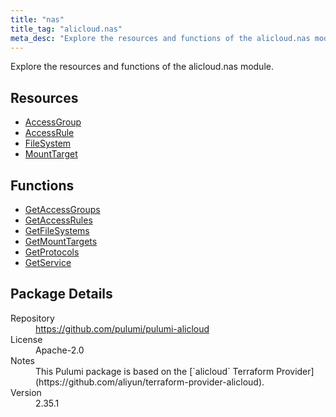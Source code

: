 ```yaml
---
title: "nas"
title_tag: "alicloud.nas"
meta_desc: "Explore the resources and functions of the alicloud.nas module."
---
```


<!-- WARNING: this file was generated by Pulumi Docs Generator. -->
<!-- Do not edit by hand unless you're certain you know what you are doing! -->

Explore the resources and functions of the alicloud.nas module.

<h2 id="resources">Resources</h2>
<ul class="api">
    <li><a href="accessgroup" title="AccessGroup"><span class="symbol resource"></span>AccessGroup</a></li>
    <li><a href="accessrule" title="AccessRule"><span class="symbol resource"></span>AccessRule</a></li>
    <li><a href="filesystem" title="FileSystem"><span class="symbol resource"></span>FileSystem</a></li>
    <li><a href="mounttarget" title="MountTarget"><span class="symbol resource"></span>MountTarget</a></li>
</ul>

<h2 id="functions">Functions</h2>
<ul class="api">
    <li><a href="getaccessgroups" title="GetAccessGroups"><span class="symbol function"></span>GetAccessGroups</a></li>
    <li><a href="getaccessrules" title="GetAccessRules"><span class="symbol function"></span>GetAccessRules</a></li>
    <li><a href="getfilesystems" title="GetFileSystems"><span class="symbol function"></span>GetFileSystems</a></li>
    <li><a href="getmounttargets" title="GetMountTargets"><span class="symbol function"></span>GetMountTargets</a></li>
    <li><a href="getprotocols" title="GetProtocols"><span class="symbol function"></span>GetProtocols</a></li>
    <li><a href="getservice" title="GetService"><span class="symbol function"></span>GetService</a></li>
</ul>

<h2 id="package-details">Package Details</h2>
<dl class="package-details">
	<dt>Repository</dt>
	<dd><a href="https://github.com/pulumi/pulumi-alicloud">https://github.com/pulumi/pulumi-alicloud</a></dd>
	<dt>License</dt>
	<dd>Apache-2.0</dd>
	<dt>Notes</dt>
	<dd>This Pulumi package is based on the [`alicloud` Terraform Provider](https://github.com/aliyun/terraform-provider-alicloud).</dd>
	<dt>Version</dt>
	<dd>2.35.1</dd>
</dl>

